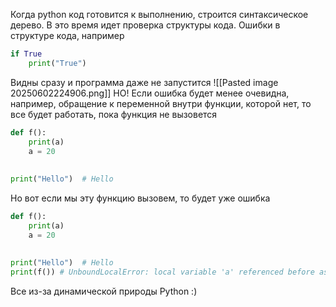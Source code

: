 Когда python код готовится к выполнению, строится синтаксическое дерево. В это время идет проверка структуры кода. Ошибки в структуре кода, например
```python
if True
	print("True")
```
Видны сразу и программа даже не запустится
![[Pasted image 20250602224906.png]]
НО! Если ошибка будет менее очевидна, например, обращение к переменной внутри функции, которой нет, то все будет работать, пока функция не вызовется
```python
def f():  
    print(a)  
    a = 20  
  
  
print("Hello")  # Hello
```
Но вот если мы эту функцию вызовем, то будет уже ошибка
```python
def f():  
    print(a)  
    a = 20  
  
  
print("Hello")  # Hello
print(f()) # UnboundLocalError: local variable 'a' referenced before assignment
```
Все из-за динамической природы Python :)
